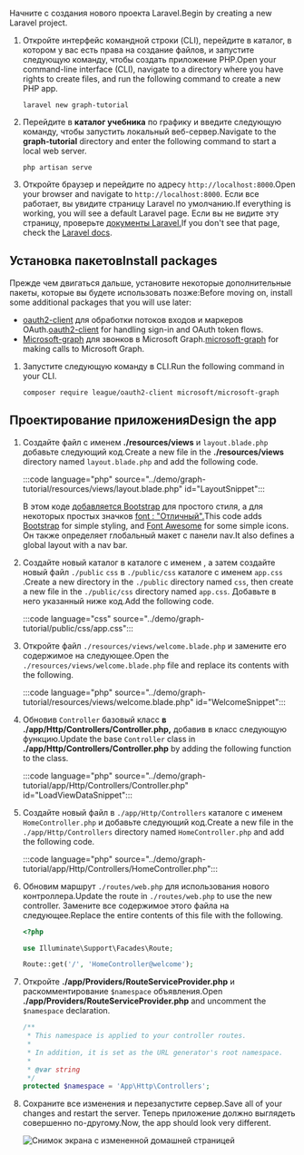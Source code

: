 <!-- markdownlint-disable MD002 MD041 -->

<span data-ttu-id="27d5a-101">Начните с создания нового проекта Laravel.</span><span class="sxs-lookup"><span data-stu-id="27d5a-101">Begin by creating a new Laravel project.</span></span>

1. <span data-ttu-id="27d5a-102">Откройте интерфейс командной строки (CLI), перейдите в каталог, в котором у вас есть права на создание файлов, и запустите следующую команду, чтобы создать приложение PHP.</span><span class="sxs-lookup"><span data-stu-id="27d5a-102">Open your command-line interface (CLI), navigate to a directory where you have rights to create files, and run the following command to create a new PHP app.</span></span>

    ```Shell
    laravel new graph-tutorial
    ```

1. <span data-ttu-id="27d5a-103">Перейдите в **каталог учебника** по графику и введите следующую команду, чтобы запустить локальный веб-сервер.</span><span class="sxs-lookup"><span data-stu-id="27d5a-103">Navigate to the **graph-tutorial** directory and enter the following command to start a local web server.</span></span>

    ```Shell
    php artisan serve
    ```

1. <span data-ttu-id="27d5a-104">Откройте браузер и перейдите по адресу `http://localhost:8000`.</span><span class="sxs-lookup"><span data-stu-id="27d5a-104">Open your browser and navigate to `http://localhost:8000`.</span></span> <span data-ttu-id="27d5a-105">Если все работает, вы увидите страницу Laravel по умолчанию.</span><span class="sxs-lookup"><span data-stu-id="27d5a-105">If everything is working, you will see a default Laravel page.</span></span> <span data-ttu-id="27d5a-106">Если вы не видите эту страницу, проверьте [документы Laravel.](https://laravel.com/docs/8.x)</span><span class="sxs-lookup"><span data-stu-id="27d5a-106">If you don't see that page, check the [Laravel docs](https://laravel.com/docs/8.x).</span></span>

## <a name="install-packages"></a><span data-ttu-id="27d5a-107">Установка пакетов</span><span class="sxs-lookup"><span data-stu-id="27d5a-107">Install packages</span></span>

<span data-ttu-id="27d5a-108">Прежде чем двигаться дальше, установите некоторые дополнительные пакеты, которые вы будете использовать позже:</span><span class="sxs-lookup"><span data-stu-id="27d5a-108">Before moving on, install some additional packages that you will use later:</span></span>

- <span data-ttu-id="27d5a-109">[oauth2-client](https://github.com/thephpleague/oauth2-client) для обработки потоков входов и маркеров OAuth.</span><span class="sxs-lookup"><span data-stu-id="27d5a-109">[oauth2-client](https://github.com/thephpleague/oauth2-client) for handling sign-in and OAuth token flows.</span></span>
- <span data-ttu-id="27d5a-110">[Microsoft-graph](https://github.com/microsoftgraph/msgraph-sdk-php) для звонков в Microsoft Graph.</span><span class="sxs-lookup"><span data-stu-id="27d5a-110">[microsoft-graph](https://github.com/microsoftgraph/msgraph-sdk-php) for making calls to Microsoft Graph.</span></span>

1. <span data-ttu-id="27d5a-111">Запустите следующую команду в CLI.</span><span class="sxs-lookup"><span data-stu-id="27d5a-111">Run the following command in your CLI.</span></span>

    ```Shell
    composer require league/oauth2-client microsoft/microsoft-graph
    ```

## <a name="design-the-app"></a><span data-ttu-id="27d5a-112">Проектирование приложения</span><span class="sxs-lookup"><span data-stu-id="27d5a-112">Design the app</span></span>

1. <span data-ttu-id="27d5a-113">Создайте файл с именем **./resources/views** и `layout.blade.php` добавьте следующий код.</span><span class="sxs-lookup"><span data-stu-id="27d5a-113">Create a new file in the **./resources/views** directory named `layout.blade.php` and add the following code.</span></span>

    :::code language="php" source="../demo/graph-tutorial/resources/views/layout.blade.php" id="LayoutSnippet":::

    <span data-ttu-id="27d5a-114">В этом коде [добавляется Bootstrap](http://getbootstrap.com/) для простого стиля, а для некоторых простых значков [font : "Отличный".](https://fontawesome.com/)</span><span class="sxs-lookup"><span data-stu-id="27d5a-114">This code adds [Bootstrap](http://getbootstrap.com/) for simple styling, and [Font Awesome](https://fontawesome.com/) for some simple icons.</span></span> <span data-ttu-id="27d5a-115">Он также определяет глобальный макет с панели nav.</span><span class="sxs-lookup"><span data-stu-id="27d5a-115">It also defines a global layout with a nav bar.</span></span>

1. <span data-ttu-id="27d5a-116">Создайте новый каталог в каталоге с именем , а затем создайте новый файл `./public` `css` в `./public/css` каталоге с именем `app.css` .</span><span class="sxs-lookup"><span data-stu-id="27d5a-116">Create a new directory in the `./public` directory named `css`, then create a new file in the `./public/css` directory named `app.css`.</span></span> <span data-ttu-id="27d5a-117">Добавьте в него указанный ниже код.</span><span class="sxs-lookup"><span data-stu-id="27d5a-117">Add the following code.</span></span>

    :::code language="css" source="../demo/graph-tutorial/public/css/app.css":::

1. <span data-ttu-id="27d5a-118">Откройте файл `./resources/views/welcome.blade.php` и замените его содержимое на следующее.</span><span class="sxs-lookup"><span data-stu-id="27d5a-118">Open the `./resources/views/welcome.blade.php` file and replace its contents with the following.</span></span>

    :::code language="php" source="../demo/graph-tutorial/resources/views/welcome.blade.php" id="WelcomeSnippet":::

1. <span data-ttu-id="27d5a-119">Обновив `Controller` базовый класс **в ./app/Http/Controllers/Controller.php,** добавив в класс следующую функцию.</span><span class="sxs-lookup"><span data-stu-id="27d5a-119">Update the base `Controller` class in **./app/Http/Controllers/Controller.php** by adding the following function to the class.</span></span>

    :::code language="php" source="../demo/graph-tutorial/app/Http/Controllers/Controller.php" id="LoadViewDataSnippet":::

1. <span data-ttu-id="27d5a-120">Создайте новый файл в `./app/Http/Controllers` каталоге с именем `HomeController.php` и добавьте следующий код.</span><span class="sxs-lookup"><span data-stu-id="27d5a-120">Create a new file in the `./app/Http/Controllers` directory named `HomeController.php` and add the following code.</span></span>

    :::code language="php" source="../demo/graph-tutorial/app/Http/Controllers/HomeController.php":::

1. <span data-ttu-id="27d5a-121">Обновим маршрут `./routes/web.php` для использования нового контроллера.</span><span class="sxs-lookup"><span data-stu-id="27d5a-121">Update the route in `./routes/web.php` to use the new controller.</span></span> <span data-ttu-id="27d5a-122">Замените все содержимое этого файла на следующее.</span><span class="sxs-lookup"><span data-stu-id="27d5a-122">Replace the entire contents of this file with the following.</span></span>

    ```php
    <?php

    use Illuminate\Support\Facades\Route;

    Route::get('/', 'HomeController@welcome');
    ```

1. <span data-ttu-id="27d5a-123">Откройте **./app/Providers/RouteServiceProvider.php** и раскомментирование `$namespace` объявления.</span><span class="sxs-lookup"><span data-stu-id="27d5a-123">Open **./app/Providers/RouteServiceProvider.php** and uncomment the `$namespace` declaration.</span></span>

    ```php
    /**
     * This namespace is applied to your controller routes.
     *
     * In addition, it is set as the URL generator's root namespace.
     *
     * @var string
     */
    protected $namespace = 'App\Http\Controllers';
    ```

1. <span data-ttu-id="27d5a-124">Сохраните все изменения и перезапустите сервер.</span><span class="sxs-lookup"><span data-stu-id="27d5a-124">Save all of your changes and restart the server.</span></span> <span data-ttu-id="27d5a-125">Теперь приложение должно выглядеть совершенно по-другому.</span><span class="sxs-lookup"><span data-stu-id="27d5a-125">Now, the app should look very different.</span></span>

    ![Снимок экрана с измененной домашней страницей](./images/create-app-01.png)
